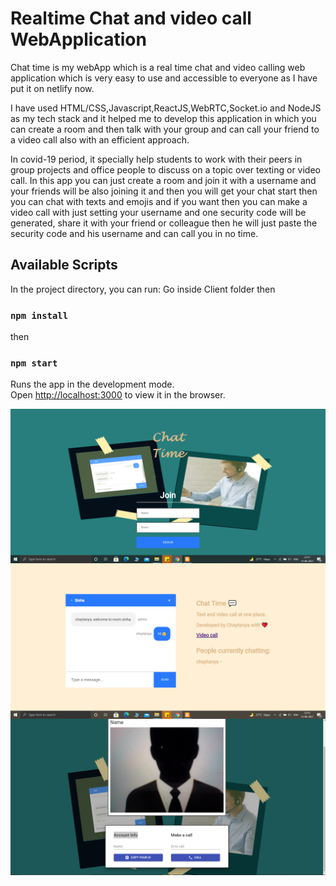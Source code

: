 # Realtime Chat and video call WebApplication
Chat time is my webApp which is a real time chat and video calling web application which is very easy to use and accessible to everyone as I have put it on netlify now.

I have used HTML/CSS,Javascript,ReactJS,WebRTC,Socket.io and NodeJS as my tech stack and it helped me to develop this application in which you can create a room and then talk with your group and can call your friend to a video call also with an efficient approach.

In covid-19 period, it specially help students to work with their peers in group projects and office people to discuss on a topic over texting or video call. In this app you can just create a room and join it with a username and your friends will be also joining it and then you will get your chat start then you can chat with texts and emojis and if you want then you can make a video call with just setting your username and one security code will be generated, share it with your friend or colleague then he will just paste the security code and his username and can call you in no time.

## Available Scripts

In the project directory, you can run:
Go inside Client folder 
then 
### `npm install`
then
### `npm start`

Runs the app in the development mode.<br>
Open [http://localhost:3000](http://localhost:3000) to view it in the browser.

<p>
<img align="left" alt="GIF" src="./1.png" width="600px" />  
<img align="left" alt="GIF" src="./2.png" width="600px" />
<img align="left" alt="GIF" src="./3.png" width="600px" />
</p><br>


